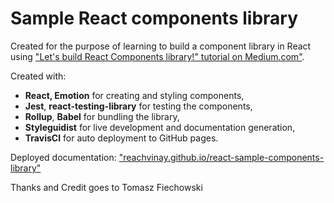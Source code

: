 # Sample React components library

Created for the purpose of learning to build a component library in React using ["Let's build React Components library!" tutorial on Medium.com"](https://medium.com/p/f5a390d5973d).

Created with:

- **React, Emotion** for creating and styling components,
- **Jest**, **react-testing-library** for testing the components,
- **Rollup**, **Babel** for bundling the library,
- **Styleguidist** for live development and documentation generation,
- **TravisCI** for auto deployment to GitHub pages.

Deployed documentation: ["reachvinay.github.io/react-sample-components-library"](https://reachvinay.github.io/react-sample-components-library/)

Thanks and Credit goes to Tomasz Fiechowski
